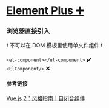 # [Element Plus ➕](https://element-plus.org/zh-CN/)

### 浏览器直接引入

❗️ 不可以在 DOM 模板里使用单文件组件 ❗️

`<el-component></el-component>` ✔️  
`<ElComponent/>` ❌

#### 参考链接

[Vue.js 2：风格指南｜自闭合组件](https://v2.cn.vuejs.org/v2/style-guide/#%E8%87%AA%E9%97%AD%E5%90%88%E7%BB%84%E4%BB%B6%E5%BC%BA%E7%83%88%E6%8E%A8%E8%8D%90)
